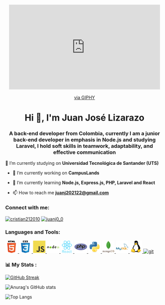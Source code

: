 <div id="header" align="center">
    <iframe src="https://giphy.com/embed/hrdX1BsUBq7DkGJCCd" width="480" height="270" frameBorder="0" class="giphy-embed" allowFullScreen></iframe><p><a href="https://giphy.com/gifs/NoPotSer-hrdX1BsUBq7DkGJCCd">via GIPHY</a></p>
</div>
<h1 align="center">Hi 👋, I'm Juan José Lizarazo </h1>
<h3 align="center"> A back-end developer from Colombia, currently I am a junior back-end developer in emphasis in Node.js and studying Laravel, I hold soft
    skills in teamwork, adaptability, and effective communication </h3>

🔭 I’m currently studying on **Universidad Tecnológica de Santander (UTS)**

- 🔭 I’m currently working on **CampusLands**

- 🌱 I’m currently learning **Node.js, Express.js, PHP, Laravel and React**

- 📫 How to reach me **juanj202122@gmail.com**

<h3 align="left">Connect with me:</h3>
<p align="left">
    <a href="https://www.linkedin.com/in/juan-jos%C3%A9-lizarazo-b77185145" target="blank"><img align="center"
            src="https://raw.githubusercontent.com/rahuldkjain/github-profile-readme-generator/master/src/images/icons/Social/linked-in-alt.svg"
            alt="cristian212010" height="30" width="40" /></a>
    <a href="https://discord.gg/juanj0_0." target="blank"><img align="center"
            src="https://raw.githubusercontent.com/rahuldkjain/github-profile-readme-generator/master/src/images/icons/Social/discord.svg"
            alt="juanj0_0" height="30" width="40" /></a>
</p>

<h3 align="left">Languages and Tools:</h3>
<p align="left">   <a href="https://www.w3.org/html/" target="_blank" rel="noreferrer"> <img src="https://raw.githubusercontent.com/devicons/devicon/master/icons/html5/html5-original-wordmark.svg" alt="html5" width="40" height="40"/> </a>
 <a href="https://www.w3schools.com/css/" target="_blank" rel="noreferrer"> <img src="https://raw.githubusercontent.com/devicons/devicon/master/icons/css3/css3-original-wordmark.svg" alt="css3" width="40" height="40"/> </a> 
  <a href="https://developer.mozilla.org/en-US/docs/Web/JavaScript" target="_blank" rel="noreferrer"> <img src="https://raw.githubusercontent.com/devicons/devicon/master/icons/javascript/javascript-original.svg" alt="javascript" width="40" height="40"/> </a>
      <a href="https://nodejs.org" target="_blank" rel="noreferrer"> <img src="https://raw.githubusercontent.com/devicons/devicon/master/icons/nodejs/nodejs-original-wordmark.svg" alt="nodejs" width="40" height="40"/> </a>
       <a href="https://reactjs.org/" target="_blank" rel="noreferrer"> <img src="https://raw.githubusercontent.com/devicons/devicon/master/icons/react/react-original-wordmark.svg" alt="react" width="40" height="40"/> </a>
      <a href="https://www.php.net" target="_blank" rel="noreferrer"> <img src="https://raw.githubusercontent.com/devicons/devicon/master/icons/php/php-original.svg" alt="php" width="40" height="40"/> </a>
      <a href="https://www.python.org" target="_blank" rel="noreferrer"> <img src="https://raw.githubusercontent.com/devicons/devicon/master/icons/python/python-original.svg" alt="python" width="40" height="40"/> </a>
      <a href="https://www.mongodb.com/" target="_blank" rel="noreferrer"> <img src="https://raw.githubusercontent.com/devicons/devicon/master/icons/mongodb/mongodb-original-wordmark.svg" alt="mongodb" width="40" height="40"/>
    <a href="https://www.mysql.com/" target="_blank" rel="noreferrer"> <img src="https://raw.githubusercontent.com/devicons/devicon/master/icons/mysql/mysql-original-wordmark.svg" alt="mysql" width="40" height="40"/> </a>
  <a href="https://www.linux.org/" target="_blank" rel="noreferrer"> <img src="https://raw.githubusercontent.com/devicons/devicon/master/icons/linux/linux-original.svg" alt="linux" width="40" height="40"/> </a>
 <a href="https://git-scm.com/" target="_blank" rel="noreferrer"> <img src="https://www.vectorlogo.zone/logos/git-scm/git-scm-icon.svg" alt="git" width="40" height="40"/> </a> </p>
<h3>📊 My Stats :</h3>

[![GitHub Streak](https://streak-stats.demolab.com?user=Juanj020&theme=prussian)](https://git.io/streak-stats)

![Anurag's GitHub stats](https://github-readme-stats.vercel.app/api?username=Juanj020&show_icons=true&theme=radical)

![Top Langs](https://github-readme-stats.vercel.app/api/top-langs/?username=Juanj020&hide_progress=true)
